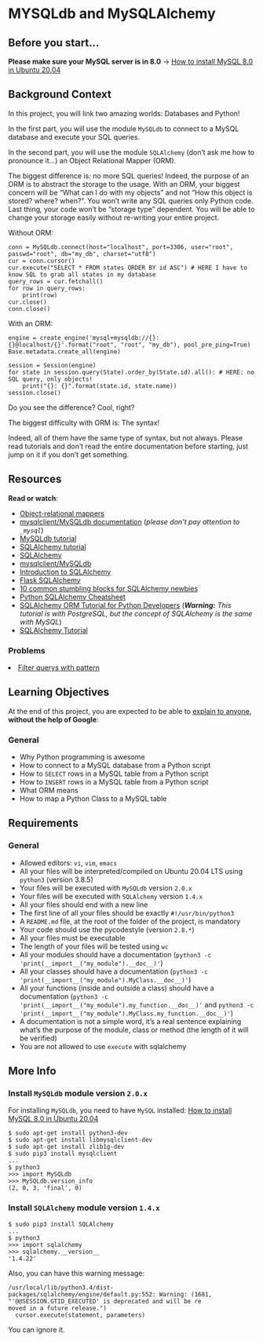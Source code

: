 # MYSQLdb and MySQLAlchemy

<div class="well clean" id="project-description">
  <h2>Before you start…</h2>

<p><strong>Please make sure your MySQL server is in 8.0</strong> -&gt; <a href="https://intranet.hbtn.io/projects/272" title="How to install MySQL 8.0 in Ubuntu 20.04" target="_blank">How to install MySQL 8.0 in Ubuntu 20.04</a></p>

<h2>Background Context</h2>

<p>In this project, you will link two amazing worlds: Databases and Python!</p>

<p>In the first part, you will use the module <code>MySQLdb</code> to connect to a MySQL database and execute your SQL queries.</p>

<p>In the second part, you will use the module <code>SQLAlchemy</code> (don’t ask me how to pronounce it…) an Object Relational Mapper (ORM). </p>

<p>The biggest difference is: no more SQL queries! Indeed, the purpose of an ORM is to abstract the storage to the usage. With an ORM, your biggest concern will be “What can I do with my objects” and not “How this object is stored? where? when?”. You won’t write any SQL queries only Python code. Last thing, your code won’t be “storage type” dependent. You will be able to change your storage easily without re-writing your entire project.</p>

<p>Without ORM:</p>

<pre><code>conn = MySQLdb.connect(host="localhost", port=3306, user="root", passwd="root", db="my_db", charset="utf8")
cur = conn.cursor()
cur.execute("SELECT * FROM states ORDER BY id ASC") # HERE I have to know SQL to grab all states in my database
query_rows = cur.fetchall()
for row in query_rows:
    print(row)
cur.close()
conn.close()
</code></pre>

<p>With an ORM:</p>

<pre><code>engine = create_engine('mysql+mysqldb://{}:{}@localhost/{}'.format("root", "root", "my_db"), pool_pre_ping=True)
Base.metadata.create_all(engine)

session = Session(engine)
for state in session.query(State).order_by(State.id).all(): # HERE: no SQL query, only objects!
    print("{}: {}".format(state.id, state.name))
session.close()
</code></pre>

<p>Do you see the difference? Cool, right? </p>

<p>The biggest difficulty with ORM is: The syntax!</p>

<p>Indeed, all of them have the same type of syntax, but not always. Please read tutorials and don’t read the entire documentation before starting, just jump on it if you don’t get something. </p>

<h2>Resources</h2>

<p><strong>Read or watch</strong>:</p>

<ul>
<li><a href="https://intranet.hbtn.io/rltoken/IqdjUaZ31ZfP6eT-lTyUkA" title="Object-relational mappers" target="_blank">Object-relational mappers</a> </li>
<li><a href="https://intranet.hbtn.io/rltoken/rMJpVJ1_YjMWfvY00I7Kpw" title="mysqlclient/MySQLdb documentation" target="_blank">mysqlclient/MySQLdb documentation</a> (<em>please don’t pay attention to <code>_mysql</code></em>)</li>
<li><a href="https://intranet.hbtn.io/rltoken/DJz5W6Y13-6qUSTPTGrHYw" title="MySQLdb tutorial" target="_blank">MySQLdb tutorial</a> </li>
<li><a href="https://intranet.hbtn.io/rltoken/9JWveMwNKe3IUErdEbDsUQ" title="SQLAlchemy tutorial" target="_blank">SQLAlchemy tutorial</a> </li>
<li><a href="https://intranet.hbtn.io/rltoken/E9dLS6Shaezq4ivnGxN_RA" title="SQLAlchemy" target="_blank">SQLAlchemy</a> </li>
<li><a href="https://intranet.hbtn.io/rltoken/QFgtVxz2w-C1y1OB8uls1g" title="mysqlclient/MySQLdb" target="_blank">mysqlclient/MySQLdb</a> </li>
<li><a href="https://intranet.hbtn.io/rltoken/I5bvhPGTOu3_-T-4jpN-hg" title="Introduction to SQLAlchemy" target="_blank">Introduction to SQLAlchemy</a> </li>
<li><a href="https://intranet.hbtn.io/rltoken/UvaHESHeqlRA0Z0uQFi0_A" title="Flask SQLAlchemy" target="_blank">Flask SQLAlchemy</a> </li>
<li><a href="https://intranet.hbtn.io/rltoken/Zb8Yc2WycLLYX8gnLlwZKw" title="10 common stumbling blocks for SQLAlchemy newbies" target="_blank">10 common stumbling blocks for SQLAlchemy newbies</a> </li>
<li><a href="https://intranet.hbtn.io/rltoken/XHPAX7-ydSou2BLWHII8Vw" title="Python SQLAlchemy Cheatsheet" target="_blank">Python SQLAlchemy Cheatsheet</a> </li>
<li><a href="https://intranet.hbtn.io/rltoken/aeLSQ039BhLhamU2BjqsOw" title="SQLAlchemy ORM Tutorial for Python Developers" target="_blank">SQLAlchemy ORM Tutorial for Python Developers</a> (<em><strong>Warning:</strong> This tutorial is with PostgreSQL, but the concept of SQLAlchemy is the same with MySQL</em>)</li>
<li><a href="https://intranet.hbtn.io/rltoken/cmfi9C_nRXrmnwaJfCPyxA" title="SQLAlchemy Tutorial" target="_blank">SQLAlchemy Tutorial</a></li>
</ul>

<h3>Problems</h3>
<li><a href="https://stackoverflow.com/questions/4926757/sqlalchemy-query-where-a-column-contains-a-substring" title="Filter Query" target="_blank">Filter querys with pattern</a></li>
</ul>
<h2>Learning Objectives</h2>

<p>At the end of this project, you are expected to be able to <a href="https://intranet.hbtn.io/rltoken/HgODLwDN3uGIoo-mf84jeQ" title="explain to anyone" target="_blank">explain to anyone</a>, <strong>without the help of Google</strong>:</p>

<h3>General</h3>

<ul>
<li>Why Python programming is awesome</li>
<li>How to connect to a MySQL database from a Python script</li>
<li>How to <code>SELECT</code> rows in a MySQL table from a Python script</li>
<li>How to <code>INSERT</code> rows in a MySQL table from a Python script </li>
<li>What ORM means</li>
<li>How to map a Python Class to a MySQL table</li>
</ul>

<h2>Requirements</h2>

<h3>General</h3>

<ul>
<li>Allowed editors: <code>vi</code>, <code>vim</code>, <code>emacs</code></li>
<li>All your files will be interpreted/compiled on Ubuntu 20.04 LTS using <code>python3</code> (version 3.8.5)</li>
<li>Your files will be executed with <code>MySQLdb</code> version <code>2.0.x</code></li>
<li>Your files will be executed with <code>SQLAlchemy</code> version <code>1.4.x</code></li>
<li>All your files should end with a new line</li>
<li>The first line of all your files should be exactly <code>#!/usr/bin/python3</code></li>
<li>A <code>README.md</code> file, at the root of the folder of the project, is mandatory</li>
<li>Your code should use the pycodestyle (version <code>2.8.*</code>)</li>
<li>All your files must be executable</li>
<li>The length of your files will be tested using <code>wc</code></li>
<li>All your modules should have a documentation (<code>python3 -c 'print(__import__("my_module").__doc__)'</code>)</li>
<li>All your classes should have a documentation (<code>python3 -c 'print(__import__("my_module").MyClass.__doc__)'</code>)</li>
<li>All your functions (inside and outside a class) should have a documentation (<code>python3 -c 'print(__import__("my_module").my_function.__doc__)'</code> and <code>python3 -c 'print(__import__("my_module").MyClass.my_function.__doc__)'</code>)</li>
<li>A documentation is not a simple word, it’s a real sentence explaining what’s the purpose of the module, class or method (the length of it will be verified)</li>
<li>You are not allowed to use <code>execute</code> with sqlalchemy</li>
</ul>

<h2>More Info</h2>

<h3>Install <code>MySQLdb</code> module version <code>2.0.x</code></h3>

<p>For installing <code>MySQLdb</code>, you need to have <code>MySQL</code> installed: <a href="https://intranet.hbtn.io/rltoken/mqTU28SAIfz_-9w7rZipMw" title="How to install MySQL 8.0 in Ubuntu 20.04" target="_blank">How to install MySQL 8.0 in Ubuntu 20.04</a></p>

<pre><code>$ sudo apt-get install python3-dev
$ sudo apt-get install libmysqlclient-dev
$ sudo apt-get install zlib1g-dev
$ sudo pip3 install mysqlclient
...
$ python3
&gt;&gt;&gt; import MySQLdb
&gt;&gt;&gt; MySQLdb.version_info 
(2, 0, 3, 'final', 0)
</code></pre>

<h3>Install <code>SQLAlchemy</code> module version <code>1.4.x</code></h3>

<pre><code>$ sudo pip3 install SQLAlchemy
...
$ python3
&gt;&gt;&gt; import sqlalchemy
&gt;&gt;&gt; sqlalchemy.__version__ 
'1.4.22'
</code></pre>

<p>Also, you can have this warning message:</p>

<pre><code>/usr/local/lib/python3.4/dist-packages/sqlalchemy/engine/default.py:552: Warning: (1681, "'@@SESSION.GTID_EXECUTED' is deprecated and will be re
moved in a future release.")                                                                                                                    
  cursor.execute(statement, parameters)  
</code></pre>

<p>You can ignore it.</p>

</div>